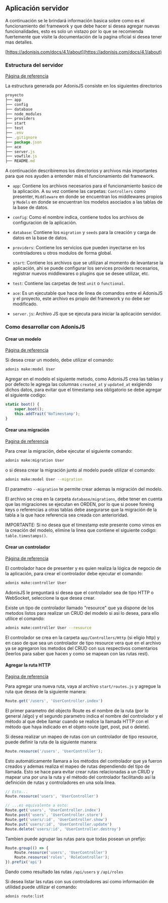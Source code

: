 ## Aplicación servidor

A continuación se le brindará información basica sobre como es el funcionamiento del framework y que debe hacer si desea agregar nuevas funcionalidades, esto es solo un vistazo por lo que se recomienda fuertemente que visite la documentación de la pagina oficial si desea tener mas detalles.

[https://adonisjs.com/docs/4.1/about](https://adonisjs.com/docs/4.1/about)

### Estructura del servidor

[Página de referencia](https://adonisjs.com/docs/4.1/folder-structure)

La estructura generada por AdonisJS consiste en los siguientes directorios

```javascript
proyecto
├── app
├── config
├── database
├── node_modules
├── providers
├── start
├── test
├── .env
├── .gitignore
├── package.json
├── ace
├── server.js
├── vowfile.js
├── README.md

```

A continuación describiremos los directorios y archivos más importantes para que nos ayuden a entender más el funcionamiento del framework.

- `app`: Contiene los archivos necesarios para el funcionamiento basico de la aplicación. A su vez contiene las carpetas: `Controllers` como presenter, `Middleware` en donde se encuentran los middlewares propios y `Models` en donde se encuentran los modelos asociados a las tablas de la base de datos.

- `config`: Como el nombre indica, contiene todos los archivos de configuracion de la aplicación.

- `database`: Contiene los `migration` y `seeds` para la creación y carga de datos en la base de datos.

- `providers`: Contiene los servicios que pueden inyectarse en los controladores u otros modulos de forma global.

- `start`: Contiene los archivos que se utilizan al momento de levantarse la aplicación, ahi se puede configurar los services providers necesarios, registrar nuevos middlewares o plugins que se desee utilizar, etc.

- `test`: Contiene las carpetas de test `unit` o `functional`.

- `ace`: Es un ejecutable que hace de linea de comandos entre el AdonisJS y el proyecto, este archivo es propio del framework y no debe ser modificado.

- `server.js`: Archivo JS que se ejecuta para iniciar la aplicación servidor.

### Como desarrollar con AdonisJS

#### Crear un modelo

[Página de referencia](https://adonisjs.com/docs/4.1/lucid)

Si desea crear un modelo, debe utilizar el comando:

```bash
adonis make:model User
```

Agregar en el modelo el siguiente metodo, como AdonisJS crea las tablas y por defecto le agrega las columnas `created_at` y `updated_at` exigiendo dichos datos, para evitar que el timestamp sea obligatorio se debe agregar el siguiente codigo:

```javascript
static boot() {
    super.boot();
    this.addTrait('NoTimestamp');
}
```

#### Crear una migración

[Pagina de referencia](https://adonisjs.com/docs/4.1/migrations)

Para crear la migración, debe ejecutar el siguiente comando:

```bash
adonis make:migration User
```

o si desea crear la migración junto al modelo puede utilizar el comando:

```bash
adonis make:model User --migration
```

El parametro `--migration` te permite crear ademas la migración del modelo.

El archivo se crea en la carpeta `database/migrations`, debe tener en cuenta que las migraciones se ejecutan en ORDEN, por lo que si posee foreing keys o referencias a otras tablas debe asegurarse que la migración de la tabla a la que hace referencia sea creada con anterioridad.

IMPORTANTE: Si no desea que el timestamp este presente como vimos en la creación del modelo, elimine la linea que contiene el siguiente codigo: `table.timestamps()`.

#### Crear un controlador

[Página de referencia](https://adonisjs.com/docs/4.1/controllers)

El controlador hace de presenter y es quien realiza la lógica de negocio de la aplicación, para crear el controlador debe ejecutar el comando:

```bash
adonis make:controller User
```

AdonisJS le preguntará si desea que el controlador sea de tipo HTTP o WebSocket, seleccione la que desea crear.

Existe un tipo de controlador llamado "resource" que ya dispone de los metodos listos para realizar un CRUD del modelo si asi lo desea, para ello utilice el comando:

```bash
adonis make:controller User --resource
```
El controlador se crea en la carpeta `app/Controllers/Http` (si eligio http) y en caso de que sea un controlador de tipo resource vera que en el archivo ya se agregaron los metodos del CRUD con sus respectivos comentarios (leerlos para saber que hacen y como se mapean con las rutas rest).

#### Agregar la ruta HTTP

[Pagina de referencia](https://adonisjs.com/docs/4.1/routing)

Para agregar una nueva ruta, vaya al archivo `start/routes.js` y agregue la ruta que desea de la siguiente manera:

```javascript
Route.get('/users', 'UserController.index')
```

El primer parametro del objecto Route es el nombre de la ruta (por lo general /algo) y el segundo parametro indica el nombre del controlador y el método al que debe llamar cuando se realice la llamada HTTP con el método que haya indicado en el objeto route (get, post, put o delete).

Si desea realizar un mapeo de rutas con un controlador de tipo resource, puede definir la ruta de la siguiente manera:

```javascript
Route.resource('/users', 'UserController');
```

Esto automáticamente llamara a los métodos del controlador que ya fueron creados y ademas realiza el mapeo de rutas dependiendo del tipo de llamada. Esto se hace para evitar crear rutas relacionadas a un CRUD y mapear una por una la ruta y el método del controlador facilitando así la definición de rutas y controladores en una sola linea.

```javascript
// Esto...
Route.resource('users', 'UserController')

// ...es equivalente a esto:
Route.get('users', 'UserController.index')
Route.post('users', 'UserController.store')
Route.get('users/:id', 'UserController.show')
Route.put('users/:id', 'UserController.update')
Route.delete('users/:id', 'UserController.destroy')
```

Tambien puede agrupar las rutas para que todas posean un prefijo:

```javascript
Route.group(() => {
    Route.resource('users', 'UserController')
    Route.resource('roles', 'RoleController');
}).prefix('api')
```

Dando como resultado las rutas `/api/users` y `/api/roles`

Si desea listar las rutas con sus controladores así como información de utilidad puede utilizar el comando:

```bash
adonis route:list
```
